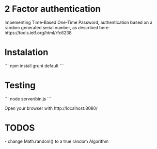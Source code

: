 <h1>2 Factor authentication</h1>

<p>Impementing Time-Based One-Time Password, authentication based on a random generated serial number, as described here: https://tools.ietf.org/html/rfc6238</p>

<h1>Instalation</h1>
```
	npm install
	grunt default
```

<h1>Testing</h1>
```
node server/bin.js
```
<p>Open your browser with http://localhost:8080/</p>

<h1>TODOS</h1>
<p>- change Math.random() to a true random Algorithm</p>
